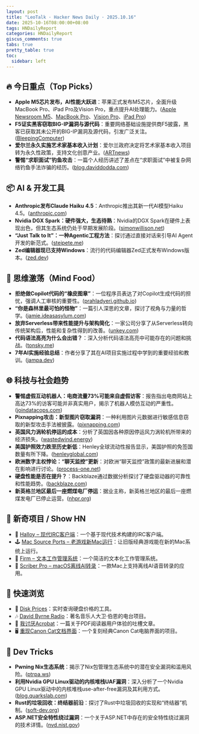```yaml
---
layout: post
title: "LeoTalk · Hacker News Daily · 2025.10.16"
date: 2025-10-16T08:00:00+08:00
tags: HNDailyReport
categories: HNDailyReport
giscus_comments: true
tabs: true
pretty_table: true
toc:
  sidebar: left
---
```


## 🔥 今日重点（Top Picks）

- **Apple M5芯片发布，AI性能大跃进**：苹果正式发布M5芯片，全面升级MacBook Pro、iPad Pro及Vision Pro，重点提升AI处理能力。([Apple Newsroom M5](https://www.apple.com/newsroom/2025/10/apple-unleashes-m5-the-next-big-leap-in-ai-performance-for-apple-silicon/)、[MacBook Pro](https://www.apple.com/macbook-pro/)、[Vision Pro](https://www.apple.com/newsroom/2025/10/apple-vision-pro-upgraded-with-the-m5-chip-and-dual-knit-band/)、[iPad Pro](https://www.apple.com/newsroom/2025/10/apple-introduces-the-powerful-new-ipad-pro-with-the-m5-chip/))
- **F5证实黑客窃取BIG-IP漏洞与源代码**：重要网络基础设施提供商F5披露，黑客已获取其未公开的BIG-IP漏洞及源代码，引发广泛关注。([BleepingComputer](https://www.bleepingcomputer.com/news/security/f5-says-hackers-stole-undisclosed-big-ip-flaws-source-code/))
- **爱尔兰永久实施艺术家基本收入计划**：爱尔兰政府决定将艺术家基本收入项目转为永久性政策，支持文化创意产业。([ARTnews](https://www.artnews.com/art-news/news/ireland-basic-income-artists-program-permanent-1234756981/))
- **警惕“求职面试”钓鱼攻击**：一篇个人经历讲述了差点在“求职面试”中被复杂网络钓鱼手法诈骗的经历。([blog.daviddodda.com](https://blog.daviddodda.com/how-i-almost-got-hacked-by-a-job-interview))

## 📦 AI & 开发工具

- **Anthropic发布Claude Haiku 4.5**：Anthropic推出其新一代AI模型Haiku 4.5。([anthropic.com](https://www.anthropic.com/news/claude-haiku-4-5))
- **Nvidia DGX Spark：硬件强大，生态待熟**：Nvidia的DGX Spark在硬件上表现出色，但其生态系统仍处于早期发展阶段。([simonwillison.net](https://simonwillison.net/2025/Oct/14/nvidia-dgx-spark/))
- **“Just Talk to It”：一种Agentic工程方法**：探讨通过直接对话来引导AI Agent开发的新范式。([steipete.me](https://steipete.me/posts/just-talk-to-it))
- **Zed编辑器现已支持Windows**：流行的代码编辑器Zed正式发布Windows版本。([zed.dev](https://zed.dev/blog/zed-for-windows-is-here))

## 🧠 思维激荡（Mind Food）

- **拒绝做Copilot代码的“橡皮图章”**：一位程序员表达了对Copilot生成代码的担忧，强调人工审核的重要性。([prahladyeri.github.io](https://prahladyeri.github.io/blog/2025/10/i-am-a-programmer.html))
- **“你是森林里最可怕的怪物”**：一篇引人深思的文章，探讨了视角与力量的哲学。([jamie.ideasasylum.com](https://jamie.ideasasylum.com/2025/10/15/you-are-the-scariest-monster-in-the-woods))
- **放弃Serverless带来性能提升与架构简化**：一家公司分享了从Serverless转向传统架构后，性能和复杂性得到的改善。([unkey.com](https://www.unkey.com/blog/serverless-exit))
- **代码语法高亮为什么会出错？**：深入分析代码语法高亮中可能存在的问题和挑战。([tonsky.me](https://tonsky.me/blog/syntax-highlighting/))
- **7年AI实施经验总结**：作者分享了其在AI项目实施过程中学到的重要经验和教训。([jampa.dev](https://www.jampa.dev/p/llms-and-the-lessons-we-still-havent))

## 🌐 科技与社会趋势

- **警惕虚假互动机器人：电商流量73%可能来自虚假访客**：报告指出电商网站上高达73%的访客可能并非真实用户，揭示了机器人模仿互动的严重性。([joindatacops.com](https://joindatacops.com/resources/how-73-of-your-e-commerce-visitors-could-be-fake))
- **Pixnapping攻击：新型图片窃取漏洞**：一种利用图片元数据进行敏感信息窃取的新型攻击手法被披露。([pixnapping.com](https://www.pixnapping.com/))
- **英国风力涡轮机停运的成本**：分析了英国因各种原因停运风力涡轮机所带来的经济损失。([wastedwind.energy](https://wastedwind.energy/))
- **美国护照效力跌至历史新低**：Henley全球流动性报告显示，美国护照的免签国数量有所下降。([henleyglobal.com](https://www.henleyglobal.com/newsroom/press-releases/henley-global-mobility-report-oct-2025))
- **欧洲数字主权悖论：“聊天监控”更新**：对欧洲“聊天监控”政策的最新进展和潜在影响进行讨论。([process-one.net](https://www.process-one.net/blog/chat-control-update-oct-2025/))
- **硬盘性能是否在提升？**：Backblaze通过数据分析探讨了硬盘驱动器的可靠性和性能趋势。([backblaze.com](https://www.backblaze.com/blog/are-hard-drives-getting-better-lets-revisit-the-bathtub-curve/))
- **新英格兰地区最后一座燃煤电厂停运**：据业主称，新英格兰地区的最后一座燃煤发电厂已停止运营。([nhpr.org](https://www.nhpr.org/nh-news/2025-10-06/new-englands-last-coal-plant-has-stopped-operating-according-to-its-owners))

## 📱 新奇项目 / Show HN

- 💬 [Halloy – 现代IRC客户端](https://github.com/squidowl/halloy)：一个基于现代技术构建的IRC客户端。
- 🕹️ [Mac Source Ports – 老游戏新Mac运行](https://www.macsourceports.com/)：让旧版经典游戏能在新的Mac系统上运行。
- 📝 [Firm – 文本工作管理系统](https://github.com/42futures/firm)：一个简洁的文本化工作管理系统。
- 🎤 [Scriber Pro – macOS离线AI转录](https://scriberpro.cc/hn/)：一款Mac上支持离线AI语音转录的应用。

## 🎯 快速浏览

- 💾 [Disk Prices](https://diskprices.com/?locale=us)：实时查询硬盘价格的工具。
- 🎶 [David Byrne Radio](https://www.davidbyrne.com/radio#filter=all&sortby=date:desc)：著名音乐人大卫·伯恩的电台项目。
- 📄 [我讨厌Acrobat](https://www.vincentuden.xyz/blog/pdf-reader)：一篇关于PDF阅读器用户体验的吐槽文章。
- 🖥️ [重现Canon Cat文档界面](https://lab.alexanderobenauer.com/updates/the-jasper-report)：一个复刻经典Canon Cat电脑界面的项目。

## 🧰 Dev Tricks

- **Pwning Nix生态系统**：揭示了Nix包管理生态系统中的潜在安全漏洞和滥用风险。([ptrpa.ws](https://ptrpa.ws/nixpkgs-actions-abuse))
- **利用Nvidia GPU Linux驱动的内核堆栈UAF漏洞**：深入分析了一个Nvidia GPU Linux驱动中的内核堆栈use-after-free漏洞及其利用方式。([blog.quarkslab.com](https://blog.quarkslab.com/./nvidia_gpu_kernel_vmalloc_exploit.html))
- **Rust的垃圾回收：终结器前沿**：探讨了Rust中垃圾回收的实现和“终结器”机制。([soft-dev.org](https://soft-dev.org/pubs/html/hughes_tratt__garbage_collection_for_rust_the_finalizer_frontier/))
- **ASP.NET安全特性绕过漏洞**：一个关于ASP.NET中存在的安全特性绕过漏洞的技术详情。([nvd.nist.gov](https://nvd.nist.gov/vuln/detail/CVE-2025-55315))
